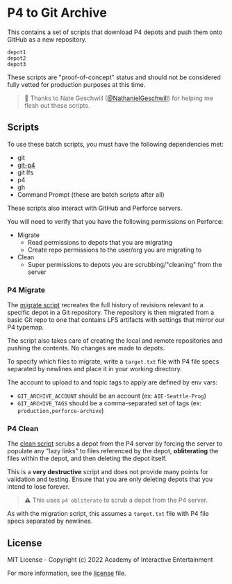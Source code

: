 # P4 to Git Archive

This contains a set of scripts that download P4 depots and push them onto GitHub
as a new repository.

```text
depot1
depot2
depot3
```

These scripts are "proof-of-concept" status and should not be considered fully
vetted for production purposes at this time.

> :clap: Thanks to Nate Geschwill ([@NathanielGeschwill][ghNate]) for helping me
> flesh out these scripts.

[ghNate]:https://github.com/NathanielGeschwill

## Scripts

To use these batch scripts, you must have the following dependencies met:

- git
- [git-p4](https://www.atlassian.com/git/tutorials/git-p4)
- git lfs
- p4
- gh
- Command Prompt (these are batch scripts after all)

These scripts also interact with GitHub and Perforce servers.

You will need to verify that you have the following permissions on Perforce:

- Migrate
  - Read permissions to depots that you are migrating
  - Create repo permissions to the user/org you are migrating to
- Clean
  - Super permissions to depots you are scrubbing/"cleaning" from the server

### P4 Migrate

The [migrate script](bin/p4migrate.bat) recreates the full history of revisions
relevant to a specific depot in a Git repository. The repository is then
migrated from a basic Git repo to one that contains LFS artifacts with settings
that mirror our P4 typemap.

The script also takes care of creating the local and remote repositories and
pushing the contents. No changes are made to depots.

To specify which files to migrate, write a `target.txt` file with P4 file
specs separated by newlines and place it in your working directory.

The account to upload to and topic tags to apply are defined by env vars:

- `GIT_ARCHIVE_ACCOUNT` should be an account (ex: `AIE-Seattle-Prog`)
- `GIT_ARCHIVE_TAGS` should be a comma-separated set of tags (ex: `production,perforce-archive`)

### P4 Clean

The [clean script](bin/p4clean.bat) scrubs a depot from the P4 server by forcing
the server to populate any "lazy links" to files referenced by the depot,
**obliterating** the files within the depot, and then deleting the depot itself.

This is a **very destructive** script and does not provide many points for
validation and testing. Ensure that you are only deleting depots that you intend
to lose forever.

> :warning: This uses `p4 obliterate` to scrub a depot from the P4 server.

As with the migration script, this assumes a `target.txt` file with P4 file
specs separated by newlines.

## License

MIT License - Copyright (c) 2022 Academy of Interactive Entertainment

For more information, see the [license][lic] file.

[lic]:LICENSE.md
